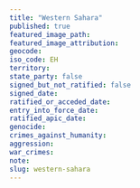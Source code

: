 ```yaml
---
title: "Western Sahara"
published: true
featured_image_path:
featured_image_attribution:
geocode:
iso_code: EH
territory:
state_party: false
signed_but_not_ratified: false
signed_date:
ratified_or_acceded_date:
entry_into_force_date:
ratified_apic_date:
genocide:
crimes_against_humanity:
aggression:
war_crimes:
note:
slug: western-sahara
---
```

